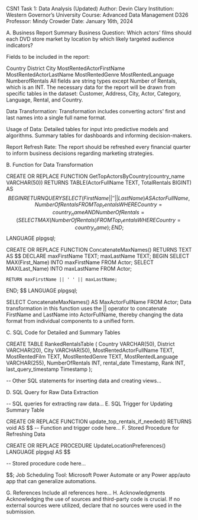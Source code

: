 CSN1 Task 1: Data Analysis (Updated)
Author: Devin Clary
Institution: Western Governor’s University
Course: Advanced Data Management D326
Professor: Mindy Crowder
Date: January 16th, 2024

A. Business Report Summary
Business Question: Which actors' films should each DVD store market by location by which likely targeted audience indicators?

Fields to be included in the report:

Country
District
City
MostRentedActorFirstName
MostRentedActorLastName
MostRentedGenre
MostRentedLanguage
NumberofRentals
All fields are string types except Number of Rentals, which is an INT. The necessary data for the report will be drawn from specific tables in the dataset: Customer, Address, City, Actor, Category, Language, Rental, and Country.

Data Transformation: Transformation includes converting actors' first and last names into a single full name format.

Usage of Data: Detailed tables for input into predictive models and algorithms. Summary tables for dashboards and informing decision-makers.

Report Refresh Rate: The report should be refreshed every financial quarter to inform business decisions regarding marketing strategies.

B. Function for Data Transformation

CREATE OR REPLACE FUNCTION GetTopActorsByCountry(country_name VARCHAR(50))
RETURNS TABLE(ActorFullName TEXT, TotalRentals BIGINT) AS $$
BEGIN
    RETURN QUERY
    SELECT (FirstName || ' ' || LastName) AS ActorFullName, NumberOfRentals
    FROM Top_rentals
    WHERE Country = country_name
    AND NumberOfRentals = (
        SELECT MAX(NumberOfRentals)
        FROM Top_rentals
        WHERE Country = country_name
    );
END;
$$ LANGUAGE plpgsql;

CREATE OR REPLACE FUNCTION ConcatenateMaxNames()
RETURNS TEXT AS $$
DECLARE
    maxFirstName TEXT;
    maxLastName TEXT;
BEGIN
    SELECT MAX(First_Name) INTO maxFirstName FROM Actor;
    SELECT MAX(Last_Name) INTO maxLastName FROM Actor;

    RETURN maxFirstName || ' ' || maxLastName;
END;
$$ LANGUAGE plpgsql;

SELECT ConcatenateMaxNames() AS MaxActorFullName FROM Actor;
Data transformation in this function uses the || operator to concatenate FirstName and LastName into ActorFullName, thereby changing the data format from individual components to a unified form.

C. SQL Code for Detailed and Summary Tables

CREATE TABLE RankedRentalsTable (
    Country VARCHAR(50),
    District VARCHAR(20),
    City VARCHAR(50),
    MostRentedActorFullName TEXT,
    MostRentedFilm TEXT,
    MostRentedGenre TEXT,
    MostRentedLanguage VARCHAR(255),
    NumberOfRentals INT,
    rental_date Timestamp,
    Rank INT,
    last_query_timestamp Timestamp
);

-- Other SQL statements for inserting data and creating views...

D. SQL Query for Raw Data Extraction

-- SQL queries for extracting raw data...
E. SQL Trigger for Updating Summary Table

CREATE OR REPLACE FUNCTION update_top_rentals_if_needed()
RETURNS void AS $$
-- Function and trigger code here...
F. Stored Procedure for Refreshing Data

CREATE OR REPLACE PROCEDURE UpdateLocationPreferences()
LANGUAGE plpgsql
AS $$

-- Stored procedure code here...

$$;
Job Scheduling Tool: Microsoft Power Automate or any Power app/auto app that can generalize automations.

G. References
Include all references here...
H. Acknowledgments
Acknowledging the use of sources and third-party code is crucial. If no external sources were utilized, declare that no sources were used in the submission.

